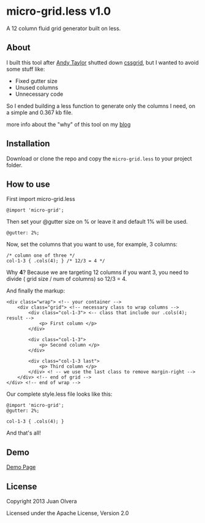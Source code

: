 # micro-grid.less v1.0

A 12 column fluid grid generator built on less.

## About

I built this tool after [Andy Taylor](http://andytaylor.me/) shutted down [cssgrid](http://cssgrid.net), but I wanted to avoid some stuff like:

- Fixed gutter size
- Unused columns
- Unnecessary code

So I ended building a less function to generate only the columns I need, on a simple and 0.367 kb file.

more info about the "why" of this tool on my [blog](http://juanolvera.com)

## Installation

Download or clone the repo and copy the <code>micro-grid.less</code> to your project folder.

## How to use

First import micro-grid.less
```
@import 'micro-grid';
```

Then set your @gutter size on % or leave it and default 1% will be used.
```
@gutter: 2%; 
```

Now, set the columns that you want to use, for example, 3 columns:

```
/* column one of three */
col-1-3 { .cols(4); } /* 12/3 = 4 */
```

Why **4**? Because we are targeting 12 columns if you want 3, you need to divide ( grid size / num of columns) so 12/3 = 4.

And finally the markup:

```
<div class="wrap"> <!-- your container -->
	<div class="grid"> <!-- necessary class to wrap columns -->
		<div class="col-1-3"> <-- class that include our .cols(4); result -->
			<p> First column </p>
		</div>

		<div class="col-1-3">
			<p> Second column </p>
		</div>

		<div class="col-1-3 last">
			<p> Third column </p>
		</div> <! -- we use the last class to remove margin-right -->
	</div> <!-- end of grid -->
</div> <!-- end of wrap -->
```

Our complete style.less file looks like this:

```
@import 'micro-grid';
@gutter: 2%;

col-1-3 { .cols(4); }
```

And that's all!

## Demo

[Demo Page](http://thinkxl.github.io/micro-grid)

## License
Copyright 2013 Juan Olvera

Licensed under the Apache License, Version 2.0